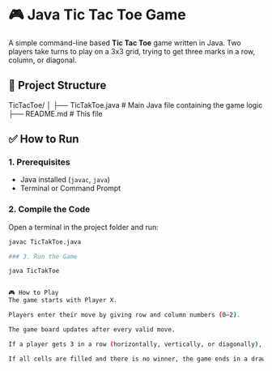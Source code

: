 # 🎮 Java Tic Tac Toe Game

A simple command-line based **Tic Tac Toe** game written in Java. Two players take turns to play on a 3x3 grid, trying to get three marks in a row, column, or diagonal.

## 📁 Project Structure

TicTacToe/
│
├── TicTakToe.java # Main Java file containing the game logic
├── README.md # This file


## ✅ How to Run

### 1. Prerequisites
- Java installed (`javac`, `java`)
- Terminal or Command Prompt

### 2. Compile the Code

Open a terminal in the project folder and run:

```bash
javac TicTakToe.java

### 3. Run the Game

java TicTakToe


🎮 How to Play
The game starts with Player X.

Players enter their move by giving row and column numbers (0–2).

The game board updates after every valid move.

If a player gets 3 in a row (horizontally, vertically, or diagonally), they win.

If all cells are filled and there is no winner, the game ends in a draw.
